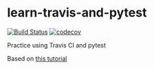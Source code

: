 # learn-travis-and-pytest

[![Build Status](https://travis-ci.org/mvernacc/learn-travis-and-pytest.svg?branch=master)](https://travis-ci.org/mvernacc/learn-travis-and-pytest) [![codecov](https://codecov.io/gh/mvernacc/learn-travis-and-pytest/branch/master/graph/badge.svg)](https://codecov.io/gh/mvernacc/learn-travis-and-pytest)



Practice using Travis CI and pytest

Based on [this tutorial](http://luisquintanilla.me/2018/02/18/testing-deploying-python-projects-travisci/)

